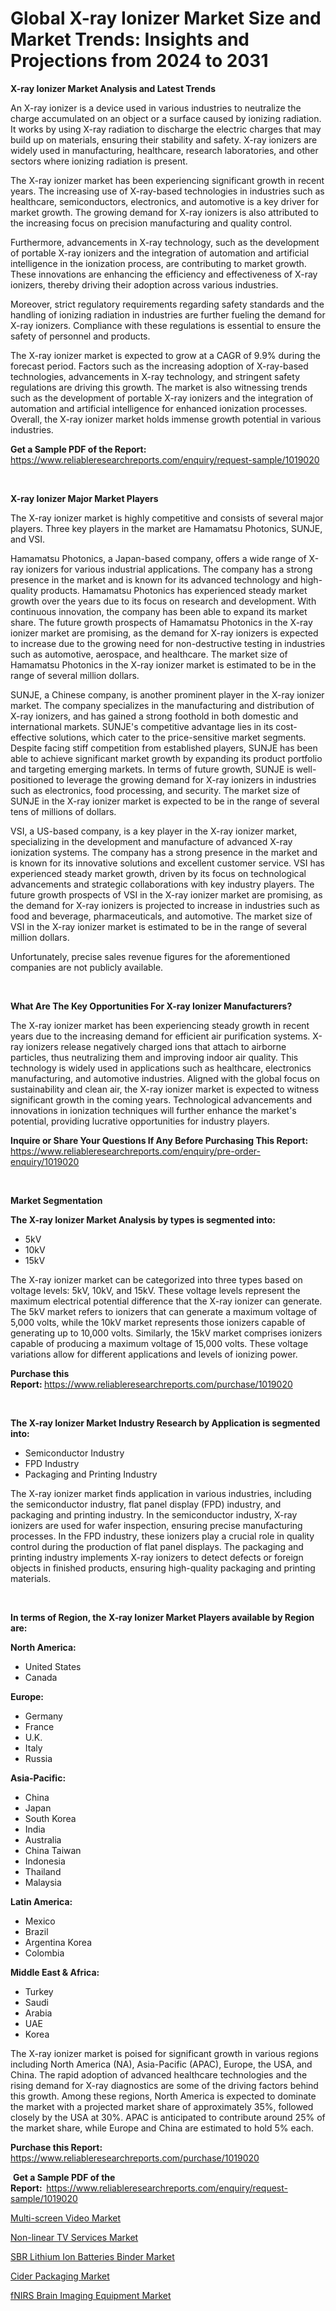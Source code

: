 <p><h1>Global X-ray Ionizer Market Size and Market Trends: Insights and Projections from 2024 to 2031</h1></p><p><strong>X-ray Ionizer Market Analysis and Latest Trends</strong></p>
<p><p>An X-ray ionizer is a device used in various industries to neutralize the charge accumulated on an object or a surface caused by ionizing radiation. It works by using X-ray radiation to discharge the electric charges that may build up on materials, ensuring their stability and safety. X-ray ionizers are widely used in manufacturing, healthcare, research laboratories, and other sectors where ionizing radiation is present.</p><p>The X-ray ionizer market has been experiencing significant growth in recent years. The increasing use of X-ray-based technologies in industries such as healthcare, semiconductors, electronics, and automotive is a key driver for market growth. The growing demand for X-ray ionizers is also attributed to the increasing focus on precision manufacturing and quality control.</p><p>Furthermore, advancements in X-ray technology, such as the development of portable X-ray ionizers and the integration of automation and artificial intelligence in the ionization process, are contributing to market growth. These innovations are enhancing the efficiency and effectiveness of X-ray ionizers, thereby driving their adoption across various industries.</p><p>Moreover, strict regulatory requirements regarding safety standards and the handling of ionizing radiation in industries are further fueling the demand for X-ray ionizers. Compliance with these regulations is essential to ensure the safety of personnel and products.</p><p>The X-ray ionizer market is expected to grow at a CAGR of 9.9% during the forecast period. Factors such as the increasing adoption of X-ray-based technologies, advancements in X-ray technology, and stringent safety regulations are driving this growth. The market is also witnessing trends such as the development of portable X-ray ionizers and the integration of automation and artificial intelligence for enhanced ionization processes. Overall, the X-ray ionizer market holds immense growth potential in various industries.</p></p>
<p><strong>Get a Sample PDF of the Report:&nbsp;</strong> <a href="https://www.reliableresearchreports.com/enquiry/request-sample/1019020">https://www.reliableresearchreports.com/enquiry/request-sample/1019020</a></p>
<p>&nbsp;</p>
<p><strong>X-ray Ionizer Major Market Players</strong></p>
<p><p>The X-ray ionizer market is highly competitive and consists of several major players. Three key players in the market are Hamamatsu Photonics, SUNJE, and VSI.</p><p>Hamamatsu Photonics, a Japan-based company, offers a wide range of X-ray ionizers for various industrial applications. The company has a strong presence in the market and is known for its advanced technology and high-quality products. Hamamatsu Photonics has experienced steady market growth over the years due to its focus on research and development. With continuous innovation, the company has been able to expand its market share. The future growth prospects of Hamamatsu Photonics in the X-ray ionizer market are promising, as the demand for X-ray ionizers is expected to increase due to the growing need for non-destructive testing in industries such as automotive, aerospace, and healthcare. The market size of Hamamatsu Photonics in the X-ray ionizer market is estimated to be in the range of several million dollars.</p><p>SUNJE, a Chinese company, is another prominent player in the X-ray ionizer market. The company specializes in the manufacturing and distribution of X-ray ionizers, and has gained a strong foothold in both domestic and international markets. SUNJE's competitive advantage lies in its cost-effective solutions, which cater to the price-sensitive market segments. Despite facing stiff competition from established players, SUNJE has been able to achieve significant market growth by expanding its product portfolio and targeting emerging markets. In terms of future growth, SUNJE is well-positioned to leverage the growing demand for X-ray ionizers in industries such as electronics, food processing, and security. The market size of SUNJE in the X-ray ionizer market is expected to be in the range of several tens of millions of dollars.</p><p>VSI, a US-based company, is a key player in the X-ray ionizer market, specializing in the development and manufacture of advanced X-ray ionization systems. The company has a strong presence in the market and is known for its innovative solutions and excellent customer service. VSI has experienced steady market growth, driven by its focus on technological advancements and strategic collaborations with key industry players. The future growth prospects of VSI in the X-ray ionizer market are promising, as the demand for X-ray ionizers is projected to increase in industries such as food and beverage, pharmaceuticals, and automotive. The market size of VSI in the X-ray ionizer market is estimated to be in the range of several million dollars. </p><p>Unfortunately, precise sales revenue figures for the aforementioned companies are not publicly available.</p></p>
<p>&nbsp;</p>
<p><strong>What Are The Key Opportunities For X-ray Ionizer Manufacturers?</strong></p>
<p><p>The X-ray ionizer market has been experiencing steady growth in recent years due to the increasing demand for efficient air purification systems. X-ray ionizers release negatively charged ions that attach to airborne particles, thus neutralizing them and improving indoor air quality. This technology is widely used in applications such as healthcare, electronics manufacturing, and automotive industries. Aligned with the global focus on sustainability and clean air, the X-ray ionizer market is expected to witness significant growth in the coming years. Technological advancements and innovations in ionization techniques will further enhance the market's potential, providing lucrative opportunities for industry players.</p></p>
<p><strong>Inquire or Share Your Questions If Any Before Purchasing This Report:</strong> <a href="https://www.reliableresearchreports.com/enquiry/pre-order-enquiry/1019020">https://www.reliableresearchreports.com/enquiry/pre-order-enquiry/1019020</a></p>
<p>&nbsp;</p>
<p><strong>Market Segmentation</strong></p>
<p><strong>The X-ray Ionizer Market Analysis by types is segmented into:</strong></p>
<p><ul><li>5kV</li><li>10kV</li><li>15kV</li></ul></p>
<p><p>The X-ray ionizer market can be categorized into three types based on voltage levels: 5kV, 10kV, and 15kV. These voltage levels represent the maximum electrical potential difference that the X-ray ionizer can generate. The 5kV market refers to ionizers that can generate a maximum voltage of 5,000 volts, while the 10kV market represents those ionizers capable of generating up to 10,000 volts. Similarly, the 15kV market comprises ionizers capable of producing a maximum voltage of 15,000 volts. These voltage variations allow for different applications and levels of ionizing power.</p></p>
<p><strong>Purchase this Report:&nbsp;</strong><a href="https://www.reliableresearchreports.com/purchase/1019020">https://www.reliableresearchreports.com/purchase/1019020</a></p>
<p>&nbsp;</p>
<p><strong>The X-ray Ionizer Market Industry Research by Application is segmented into:</strong></p>
<p><ul><li>Semiconductor Industry</li><li>FPD Industry</li><li>Packaging and Printing Industry</li></ul></p>
<p><p>The X-ray ionizer market finds application in various industries, including the semiconductor industry, flat panel display (FPD) industry, and packaging and printing industry. In the semiconductor industry, X-ray ionizers are used for wafer inspection, ensuring precise manufacturing processes. In the FPD industry, these ionizers play a crucial role in quality control during the production of flat panel displays. The packaging and printing industry implements X-ray ionizers to detect defects or foreign objects in finished products, ensuring high-quality packaging and printing materials.</p></p>
<p>&nbsp;</p>
<p><strong>In terms of Region, the X-ray Ionizer Market Players available by Region are:</strong></p>
<p>
    <p> <strong> North America: </strong>
        <ul>
            <li>United States</li>
            <li>Canada</li>
        </ul>
        </p> 
    <p> <strong> Europe: </strong>
        <ul>
            <li>Germany</li>
            <li>France</li>
            <li>U.K.</li>
            <li>Italy</li>
            <li>Russia</li>
        </ul>
        </p> 
    <p> <strong> Asia-Pacific: </strong>
        <ul>
            <li>China</li>
            <li>Japan</li>
            <li>South Korea</li>
            <li>India</li>
            <li>Australia</li>
            <li>China Taiwan</li>
            <li>Indonesia</li>
            <li>Thailand</li>
            <li>Malaysia</li>
        </ul>
        </p> 
    <p> <strong> Latin America: </strong>
        <ul>
            <li>Mexico</li>
            <li>Brazil</li>
            <li>Argentina Korea</li>
            <li>Colombia</li>
        </ul>
        </p> 
    <p> <strong> Middle East & Africa: </strong>
        <ul>
            <li>Turkey</li>
            <li>Saudi</li>
            <li>Arabia</li>
            <li>UAE</li>
            <li>Korea</li>
        </ul>
    </p>
    </p>
<p><p>The X-ray ionizer market is poised for significant growth in various regions including North America (NA), Asia-Pacific (APAC), Europe, the USA, and China. The rapid adoption of advanced healthcare technologies and the rising demand for X-ray diagnostics are some of the driving factors behind this growth. Among these regions, North America is expected to dominate the market with a projected market share of approximately 35%, followed closely by the USA at 30%. APAC is anticipated to contribute around 25% of the market share, while Europe and China are estimated to hold 5% each.</p></p>
<p><strong>Purchase this Report: </strong><a href="https://www.reliableresearchreports.com/purchase/1019020">https://www.reliableresearchreports.com/purchase/1019020</a></p>
<p>&nbsp;<strong>Get a Sample PDF of the Report:&nbsp;&nbsp;</strong><a href="https://www.reliableresearchreports.com/enquiry/request-sample/1019020">https://www.reliableresearchreports.com/enquiry/request-sample/1019020</a></p>
<p><strong></strong></p>
<p><p><a href="https://github.com/dzharov81/Market-Research-Report-List-2/blob/main/multi-screen-video-market.md">Multi-screen Video Market</a></p><p><a href="https://github.com/scarol104/Market-Research-Report-List-2/blob/main/non-linear-tv-services-market.md">Non-linear TV Services Market</a></p><p><a href="http://issuu.com/reportprime-2/docs/sbr-lithium-ion-batteries-binder-market-size-2030.">SBR Lithium Ion Batteries Binder Market</a></p><p><a href="https://medium.com/@fionabuckland777/cider-packaging-market-analysis-its-cagr-market-segmentation-and-global-industry-overview-9e60f3aba578">Cider Packaging Market</a></p><p><a href="http://issuu.com/reportprime-2/docs/fnirs-brain-imaging-equipment-market-size-2030.ppt">fNIRS Brain Imaging Equipment Market</a></p></p>